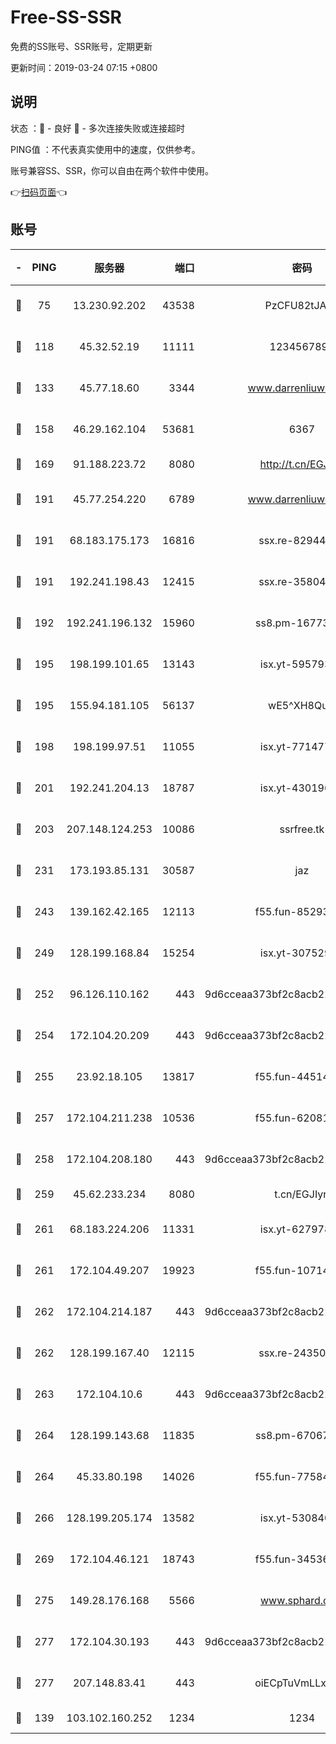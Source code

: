 # Free-SS-SSR

免费的SS账号、SSR账号，定期更新

更新时间：2019-03-24 07:15 +0800

## 说明

状态     ：🙂 - 良好 🙁 - 多次连接失败或连接超时

PING值   ：不代表真实使用中的速度，仅供参考。

账号兼容SS、SSR，你可以自由在两个软件中使用。

👉[扫码页面](https://liesauer.github.io/Free-SS-SSR/)👈

## 账号

|-|PING|服务器|端口|密码|加密方式|区域|
|:----:|:----:|:-----:|-----:|:----:|:----:|:----:|
|🙂|75|13.230.92.202|43538|PzCFU82tJAdZ|aes-256-cfb|JP|
|🙂|118|45.32.52.19|11111|1234567890|aes-256-cfb|JP|
|🙂|133|45.77.18.60|3344|www.darrenliuwei.com|aes-256-cfb|JP|
|🙂|158|46.29.162.104|53681|6367|aes-128-ctr|RU|
|🙂|169|91.188.223.72|8080|http://t.cn/EGJIyrl|rc4-md5|RU|
|🙂|191|45.77.254.220|6789|www.darrenliuwei.com|aes-256-cfb|SG|
|🙂|191|68.183.175.173|16816|ssx.re-82944807|aes-256-cfb|US|
|🙂|191|192.241.198.43|12415|ssx.re-35804966|aes-256-cfb|US|
|🙂|192|192.241.196.132|15960|ss8.pm-16773447|aes-256-cfb|US|
|🙂|195|198.199.101.65|13143|isx.yt-59579379|aes-256-cfb|US|
|🙂|195|155.94.181.105|56137|wE5^XH8Quw|aes-256-cfb|US|
|🙂|198|198.199.97.51|11055|isx.yt-77147725|aes-256-cfb|US|
|🙂|201|192.241.204.13|18787|isx.yt-43019684|aes-256-cfb|US|
|🙂|203|207.148.124.253|10086|ssrfree.tk|aes-256-cfb|SG|
|🙂|231|173.193.85.131|30587|jaz|aes-256-cfb|US|
|🙂|243|139.162.42.165|12113|f55.fun-85293047|aes-256-cfb|SG|
|🙂|249|128.199.168.84|15254|isx.yt-30752929|aes-256-cfb|SG|
|🙂|252|96.126.110.162|443|9d6cceaa373bf2c8acb22e60b6a58be6|aes-256-cfb|US|
|🙂|254|172.104.20.209|443|9d6cceaa373bf2c8acb22e60b6a58be6|aes-256-cfb|US|
|🙂|255|23.92.18.105|13817|f55.fun-44514106|aes-256-cfb|US|
|🙂|257|172.104.211.238|10536|f55.fun-62081235|aes-256-cfb|US|
|🙂|258|172.104.208.180|443|9d6cceaa373bf2c8acb22e60b6a58be6|aes-256-cfb|US|
|🙂|259|45.62.233.234|8080|t.cn/EGJIyrl|rc4-md5|CA|
|🙂|261|68.183.224.206|11331|isx.yt-62797892|aes-256-cfb|SG|
|🙂|261|172.104.49.207|19923|f55.fun-10714091|aes-256-cfb|SG|
|🙂|262|172.104.214.187|443|9d6cceaa373bf2c8acb22e60b6a58be6|aes-256-cfb|US|
|🙂|262|128.199.167.40|12115|ssx.re-24350991|aes-256-cfb|SG|
|🙂|263|172.104.10.6|443|9d6cceaa373bf2c8acb22e60b6a58be6|aes-256-cfb|US|
|🙂|264|128.199.143.68|11835|ss8.pm-67067139|aes-256-cfb|SG|
|🙂|264|45.33.80.198|14026|f55.fun-77584907|aes-256-cfb|US|
|🙂|266|128.199.205.174|13582|isx.yt-53084018|aes-256-cfb|SG|
|🙂|269|172.104.46.121|18743|f55.fun-34536533|aes-256-cfb|SG|
|🙂|275|149.28.176.168|5566|www.sphard.com|aes-256-cfb|AU|
|🙂|277|172.104.30.193|443|9d6cceaa373bf2c8acb22e60b6a58be6|aes-256-cfb|US|
|🙂|277|207.148.83.41|443|oiECpTuVmLLxk4Ts|aes-256-cfb|AU|
|🙂|139|103.102.160.252|1234|1234|rc4-md5|JP|
